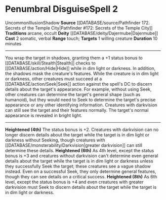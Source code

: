 ﻿---
actions: '[two-actions]'
area: null
bloodline: null
component:
- Somatic
- Verbal
cost: null
deity:
- '[[DATABASE/deity/Dajermube|Dajermube]]'
domain: null
duration: 10 minutes
element: null
heighten: 4th, 6th, 8th
heighten_level: 2, 4, 6, 8
id: '1083'
lesson: null
level: '2'
mystery: null
name: Penumbral Disguise
patron_theme: null
range: touch
rarity: Uncommon
requirement: null
rus_type_level: null
saving_throw: null
school: Illusion
source: '[[DATABASE/source/Pathfinder 172. Secrets of the Temple City|Pathfinder #172:
  Secrets of the Temple City]]'
target: 1 willing creature
tradition:
- Arcane
- Occult
trait:
- '[[DATABASE/trait/Illusion|Illusion]]'
- '[[DATABASE/trait/Shadow|Shadow]]'
- '[[DATABASE/trait/Uncommon|Uncommon]]'
trigger: null
type: Spell

---
# Penumbral Disguise<span class="item-type">Spell 2</span>

<span class="trait-uncommon item-trait">Uncommon</span><span class="item-trait">Illusion</span><span class="item-trait">Shadow</span>
**Source** [[DATABASE/source/Pathfinder 172. Secrets of the Temple City|Pathfinder #172: Secrets of the Temple City]]
**Traditions** arcane, occult
**Deity** [[DATABASE/deity/Dajermube|Dajermube]]
**Cast** <span class="action-icon">2</span> somatic, verbal
**Range** touch; **Targets** 1 willing creature
**Duration** 10 minutes

---
You wrap the target in shadows, granting them a +1 status bonus to [[DATABASE/skill/Stealth|Stealth]] checks to [[DATABASE/action/Hide|Hide]] while in dim light or darkness. In addition, the shadows mask the creature's features. While the creature is in dim light or darkness, other creatures must succeed at a [[DATABASE/action/Seek|Seek]] action against the spell's DC to discern details about the target's appearance. For example, without using Seek, other creatures can determine the target's general shape (such as humanoid), but they would need to Seek to determine the target's precise appearance or any other identifying information. Creatures with darkvision can still see the target and their features normally. The target's normal appearance is revealed in bright light.

---
**Heightened (4th)** The status bonus is +2. Creatures with darkvision can no longer discern details about the target while the target is in dim light or darkness without Seeking, though creatures with [[DATABASE/monsterability/Darkvision|greater darkvision]] can still determine these details.
**Heightened (6th)** As 4th level, except the status bonus is +3 and creatures without darkvision can't determine even general details about the target while the target is in dim light or darkness unless they successfully Seek the target; these creatures see a vague shadow instead. Even on a successful Seek, they only determine general features, though they can see details on a critical success.
**Heightened (8th)** As 6th level, except the status bonus is +4 and even creatures with greater darkvision must Seek to discern details about the target while the target is in dim light or darkness.